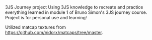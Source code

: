 3JS Journey project 
Using 3JS knowledge to recreate and practice everything learned in module 1 of Bruno Simon's 3JS journey course. 
Project is for personal use and learning! 

Utilized matcap textures from https://github.com/nidorx/matcaps/tree/master. 
